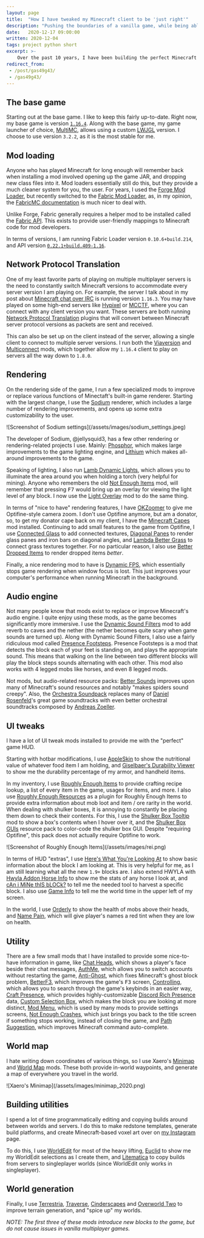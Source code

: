 ```yaml
---
layout: page
title:  "How I have tweaked my Minecraft client to be 'just right'"
description: "Pushing the boundaries of a vanilla game, while being able to play on un-modified servers"
date:   2020-12-17 09:00:00 
written: 2020-12-04
tags: project python short
excerpt: >-
    Over the past 10 years, I have been building the perfect Minecraft experience for myself. This post shares the collection of mods I run, and why I use them.
redirect_from: 
 - /post/gas49g43/
 - /gas49g43/
---
```



## The base game

Starting out at the base game. I like to keep this fairly up-to-date. Right now, my base game is version [`1.16.4`](https://minecraft.gamepedia.com/Java_Edition_1.16.4). Along with the base game, my game launcher of choice, [MultiMC](https://multimc.org/), allows using a custom [LWJGL](https://www.lwjgl.org/) version. I choose to use version `3.2.2`, as it is the most stable for me.

## Mod loading

Anyone who has played Minecraft for long enough will remember back when installing a mod involved opening up the game JAR, and dropping new class files into it. Mod loaders essentially still do this, but they provide a much cleaner system for you, the user. For years, I used the [Forge Mod Loader](http://files.minecraftforge.net/), but recently switched to the [Fabric Mod Loader](https://fabricmc.net/), as, in my opinion, the [FabricMC documentation](https://fabricmc.net/wiki/doku.php) is much nicer to deal with.

Unlike Forge, Fabric generally requires a helper mod to be installed called the [Fabric API](https://www.curseforge.com/minecraft/mc-mods/fabric-api). This exists to provide user-friendly mappings to Minecraft code for mod developers.

In terms of versions, I am running Fabric Loader version `0.10.6+build.214`, and API version [`0.22.1+build.409-1.16`](https://github.com/FabricMC/fabric/releases/tag/0.22.1%2Bbuild.409-1.16).

## Network Protocol Translation

One of my least favorite parts of playing on multiple multiplayer servers is the need to constantly switch Minecraft versions to accommodate every server version I am playing on. For example, the server I talk about in my post about [Minecraft chat over IRC](/blog/2020/11/21/minecraft-irc) is running version `1.16.3`. You may have played on some high-end servers like [Hypixel](https://hypixel.net/) or [MCCTF](https://www.brawl.com/front/), where you can connect with any client version you want. These servers are both running [Network Protocol Translation](https://en.wikipedia.org/wiki/Protocol_converter) plugins that will convert between Minecraft server protocol versions as packets are sent and received.

This can also be set up on the client instead of the server, allowing a single client to connect to multiple server versions. I run both the [Viaversion](https://github.com/ViaVersion/ViaVersion) and [Multiconnect](https://github.com/Earthcomputer/multiconnect) mods, which together allow my `1.16.4` client to play on servers all the way down to `1.8.0`.

## Rendering

On the rendering side of the game, I run a few specialized mods to improve or replace various functions of Minectaft's built-in game renderer. Starting with the largest change, I use the [Sodium](https://github.com/jellysquid3/sodium-fabric) renderer, which includes a large number of rendering improvements, and opens up some extra customizability to the user.

<div class="center" markdown="1">
![Screenshot of Sodium settings](/assets/images/sodium_settings.jpeg)
</div>

The developer of Sodium, @jellysquid3, has a few other rendering or rendering-related projects I use. Mainly: [Phosphor](https://github.com/jellysquid3/phosphor-fabric), which makes large improvements to the game lighting engine, and [Lithium](https://github.com/jellysquid3/lithium-fabric) which makes all-around improvements to the game.

Speaking of lighting, I also run [Lamb Dynamic Lights](https://github.com/LambdAurora/LambDynamicLights), which allows you to illuminate the area around you when holding a torch (very helpful for mining). Anyone who remembers the old [Not Enough Items](https://tekkitclassic.fandom.com/wiki/Not_Enough_Items) mod, will remember that pressing <kbd>F7</kbd> would bring up an overlay for viewing the light level of any block. I now use the [Light Overlay](https://www.curseforge.com/minecraft/mc-mods/light-overlay) mod to do the same thing.

In terms of "nice to have" rendering features, I have [OKZoomer](https://github.com/joaoh1/OkZoomer) to give me Optifine-style camera zoom. I don't use Optifine anymore, but am a donator, so, to get my donator cape back on my client, I have the [Minecraft Capes](https://www.curseforge.com/minecraft/mc-mods/minecraftcapes-mod) mod installed. Continuing to add small features to the game from Optifine, I use [Connected Glass](https://www.curseforge.com/minecraft/mc-mods/connected-glass) to add connected textures, [Diagonal Panes](https://www.curseforge.com/minecraft/mc-mods/diagonal-panes) to render glass panes and iron bars on diagonal angles, and [Lambda Better Grass](https://www.curseforge.com/minecraft/mc-mods/lambdabettergrass) to connect grass textures together. For no particular reason, I also use [Better Dropped Items](https://www.curseforge.com/minecraft/mc-mods/better-dropped-items) to render dropped items *better*.

Finally, a nice rendering mod to have is [Dynamic FPS](https://github.com/juliand665/Dynamic-FPS), which essentially stops game rendering when window focus is lost. This just improves your computer's performance when running Minecraft in the background.

## Audio engine

Not many people know that mods exist to replace or improve Minecraft's audio engine. I quite enjoy using these mods, as the game becomes significantly more immersive. I use the [Dynamic Sound Filters](https://www.curseforge.com/minecraft/mc-mods/dynamic-sound-filters) mod to add reverb to caves and the nether (the nether becomes quite scary when game sounds are turned up). Along with Dynamic Sound Filters, I also use a fairly ridiculous mod called [Presence Footsteps](https://www.curseforge.com/minecraft/mc-mods/presence-footsteps). Presence Footsteps is a mod that detects the block each of your feet is standing on, and plays the appropriate sound. This means that walking on the line between two different blocks will play the block steps sounds alternating with each other. This mod also works with 4 legged mobs like horses, and even 8 legged mods.

Not mods, but audio-related resource packs: [Better Sounds](https://www.curseforge.com/minecraft/texture-packs/bettersounds) improves upon many of Minecraft's sound resources and notably "makes spiders sound creepy". Also, the [Orchestra Soundpack](https://www.curseforge.com/minecraft/texture-packs/orchestra-soundpack) replaces many of [Daniel Rosenfeld](https://en.wikipedia.org/wiki/C418)'s great game soundtracks with even better orchestral soundtracks composed by [Andreas Zoeller](https://www.youtube.com/user/andreaszoellermusic).

## UI tweaks

I have a lot of UI tweak mods installed to provide me with the "perfect" game HUD.

Starting with hotbar modifications, I use [AppleSkin](https://www.curseforge.com/minecraft/mc-mods/appleskin) to show the nutritional value of whatever food item I am holding, and [Giselbaer's Durability Viewer](https://www.curseforge.com/minecraft/mc-mods/giselbaers-durability-viewer) to show me the durability percentage of my armor, and handheld items.

In my inventory, I use [Roughly Enough Items](https://github.com/shedaniel/RoughlyEnoughItems) to provide crafting recipe lookup, a list of every item in the game, usages for items, and more. I also use [Roughly Enough Resources](https://www.curseforge.com/minecraft/mc-mods/roughly-enough-resources) as a plugin for Roughly Enough Items to provide extra information about mob loot and item / ore rarity in the world. When dealing with shulker boxes, it is annoying to constantly be placing them down to check their contents. For this, I use the [Shulker Box Tooltip](https://www.curseforge.com/minecraft/mc-mods/shulkerboxtooltip) mod to show a box's contents when I hover over it, and the [Shulker Box GUIs](https://www.curseforge.com/minecraft/texture-packs/shulker-box-guis) resource pack to color-code the shulker box GUI. Despite "requiring Optifine", this pack does not actually require Optifine to work.


<div class="center" markdown="1">
![Screenshot of Roughly Enough Items](/assets/images/rei.png)
</div>

In terms of HUD "extras", I use [Here's What You're Looking At](https://www.curseforge.com/minecraft/mc-mods/hwyla) to show basic information about the block I am looking at. This is very helpful for me, as I am still learning what all the new `1.9+` blocks are. I also extend HWYLA with [Hwyla Addon Horse Info](https://www.curseforge.com/minecraft/mc-mods/hwyla-addon-horse-info) to show me the stats of any horse I look at, and [cAn i MiNe thIS bLOCk?](https://www.curseforge.com/minecraft/mc-mods/can-i-mine-this-block) to tell me the needed tool to harvest a specific block. I also use [Game Info](https://www.curseforge.com/minecraft/mc-mods/gameinfo) to tell me the world time in the upper left of my screen.

In the world, I use [Orderly](https://www.curseforge.com/minecraft/mc-mods/orderly/) to show the health of mobs above their heads, and [Name Pain](https://www.curseforge.com/minecraft/mc-mods/name-pain), which will give player's names a red tint when they are low on health.

## Utility

There are a few small mods that I have installed to provide some nice-to-have information in game, like [Chat Heads](https://www.curseforge.com/minecraft/mc-mods/chat-heads), which shows a player's face beside their chat messages, [AuthMe](https://www.curseforge.com/minecraft/mc-mods/auth-me), which allows you to switch accounts without restarting the game, [Anti-Ghost](https://www.curseforge.com/minecraft/mc-mods/antighost), which fixes Minecraft's ghost block problem, [BetterF3](https://www.curseforge.com/minecraft/mc-mods/betterf3), which improves the game's <kbd>F3</kbd> screen, [Controlling](https://www.curseforge.com/minecraft/mc-mods/controlling-for-fabric), which allows you to search through the game's keybinds in an easier way, [Craft Presence](https://www.curseforge.com/minecraft/mc-mods/craftpresence), which provides highly-customizable [Discord Rich Presence](https://discord.com/rich-presence) data, [Custom Selection Box](https://www.curseforge.com/minecraft/mc-mods/custom-selection-box-port), which makes the block you are looking at more distinct, [Mod Menu](https://www.curseforge.com/minecraft/mc-mods/modmenu), which is used by many mods to provide settings screens, [Not Enough Crashes](https://www.curseforge.com/minecraft/mc-mods/not-enough-crashes), which just brings you back to the title screen if something stops working, instead of closing the game, and [Path Suggestion](https://www.curseforge.com/minecraft/mc-mods/pathsuggestion), which improves Minecraft command auto-complete.

## World map

I hate writing down coordinates of various things, so I use Xaero's [Minimap](https://www.curseforge.com/minecraft/mc-mods/xaeros-minimap) and [World Map](https://www.curseforge.com/minecraft/mc-mods/xaeros-world-map) mods. These both provide in-world waypoints, and generate a map of everywhere you travel in the world.

<div class="center" markdown="1">
![Xaero's Minimap](/assets/images/minimap_2020.png)
</div>

## Building utilities

I spend a lot of time programmatically editing and copying builds around between worlds and servers. I do this to make redstone templates, generate build platforms, and create Minecraft-based voxel art over on [my Instagram](https://www.instagram.com/evanpratten/) page.

To do this, I use [WorldEdit](https://www.curseforge.com/minecraft/mc-mods/worldedit) for most of the heavy lifting, [Euclid](https://www.curseforge.com/minecraft/mc-mods/euclid) to show me my WorldEdit selections as I create them, and [Litematica](https://www.curseforge.com/minecraft/mc-mods/litematica/) to copy builds from servers to singleplayer worlds (since WorldEdit only works in singleplayer).

## World generation

Finally, I use [Terrestria](https://www.curseforge.com/minecraft/mc-mods/terrestria), [Traverse](https://www.curseforge.com/minecraft/mc-mods/traverse), [Cinderscapes](https://www.curseforge.com/minecraft/mc-mods/cinderscapes) and [Overworld Two](https://www.curseforge.com/minecraft/mc-mods/overworld-two/) to improve terrain generation, and "spice up" my worlds. 

*NOTE: The first three of these mods introduce new blocks to the game, but do not cause issues in vanilla multiplayer games.*
